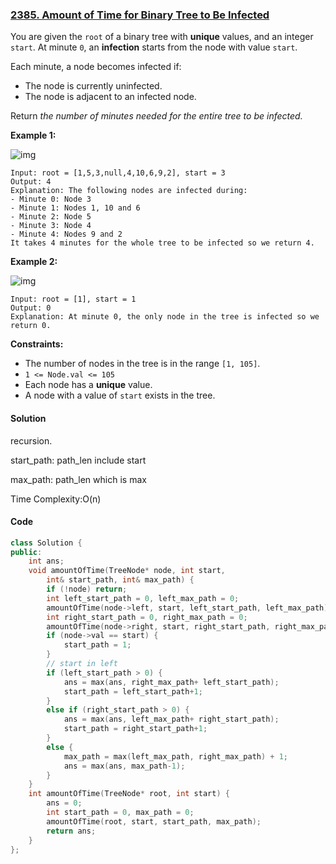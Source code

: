 ### [2385. Amount of Time for Binary Tree to Be Infected](https://leetcode.com/problems/amount-of-time-for-binary-tree-to-be-infected/)

You are given the `root` of a binary tree with **unique** values, and an integer `start`. At minute `0`, an **infection** starts from the node with value `start`.

Each minute, a node becomes infected if:

- The node is currently uninfected.
- The node is adjacent to an infected node.

Return *the number of minutes needed for the entire tree to be infected.*

 

**Example 1:**

![img](https://assets.leetcode.com/uploads/2022/06/25/image-20220625231744-1.png)

```
Input: root = [1,5,3,null,4,10,6,9,2], start = 3
Output: 4
Explanation: The following nodes are infected during:
- Minute 0: Node 3
- Minute 1: Nodes 1, 10 and 6
- Minute 2: Node 5
- Minute 3: Node 4
- Minute 4: Nodes 9 and 2
It takes 4 minutes for the whole tree to be infected so we return 4.
```

**Example 2:**

![img](https://assets.leetcode.com/uploads/2022/06/25/image-20220625231812-2.png)

```
Input: root = [1], start = 1
Output: 0
Explanation: At minute 0, the only node in the tree is infected so we return 0.
```

 

**Constraints:**

- The number of nodes in the tree is in the range `[1, 105]`.
- `1 <= Node.val <= 105`
- Each node has a **unique** value.
- A node with a value of `start` exists in the tree.

#### Solution

recursion.

 start_path: path_len include start

 max_path: path_len which is max

 Time Complexity:O(n)

#### Code

```c++
class Solution {
public:
    int ans;
    void amountOfTime(TreeNode* node, int start, 
        int& start_path, int& max_path) {
        if (!node) return;
        int left_start_path = 0, left_max_path = 0;
        amountOfTime(node->left, start, left_start_path, left_max_path);
        int right_start_path = 0, right_max_path = 0;
        amountOfTime(node->right, start, right_start_path, right_max_path);
        if (node->val == start) {
            start_path = 1;
        }
        // start in left
        if (left_start_path > 0) {
            ans = max(ans, right_max_path+ left_start_path);
            start_path = left_start_path+1;
        }
        else if (right_start_path > 0) {
            ans = max(ans, left_max_path+ right_start_path);
            start_path = right_start_path+1;
        }
        else {
            max_path = max(left_max_path, right_max_path) + 1;
            ans = max(ans, max_path-1);
        }
    }
    int amountOfTime(TreeNode* root, int start) {
        ans = 0;
        int start_path = 0, max_path = 0;
        amountOfTime(root, start, start_path, max_path);
        return ans;
    }
};
```



